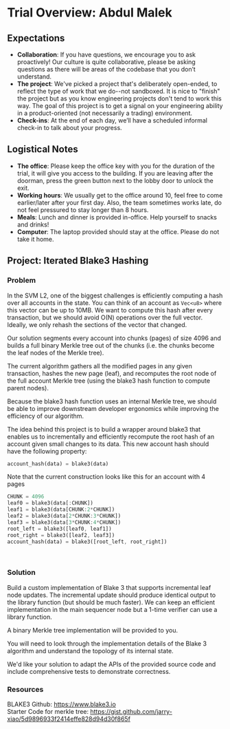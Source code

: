 # Trial Overview: Abdul Malek
## Expectations
- **Collaboration**: If you have questions, we encourage you to ask proactively! Our culture is quite collaborative, please be asking questions as there will be areas of the codebase that you don’t understand. 
- **The project**: We've picked a project that's deliberately open-ended, to reflect the type of work that we do--not sandboxed. It is nice to "finish" the project but as you know engineering projects don't tend to work this way. 
The goal of this project is to get a signal on your engineering ability in a product-oriented (not necessarily a trading) environment.
- **Check-ins**: At the end of each day, we’ll have a scheduled informal check-in to talk about your progress.

## Logistical Notes
- **The office**: Please keep the office key with you for the duration of the trial, it will give you access to the building. If you are leaving after the doorman, press the green button next to the lobby door to unlock the exit.
- **Working hours**: We usually get to the office around 10, feel free to come earlier/later after your first day. Also, the team sometimes works late, do not feel pressured to stay longer than 8 hours.
- **Meals**: Lunch and dinner is provided in-office. Help yourself to snacks and drinks!
- **Computer**: The laptop provided should stay at the office. Please do not take it home.

## Project: Iterated Blake3 Hashing
### Problem
In the SVM L2, one of the biggest challenges is efficiently computing a hash over all accounts in the state. You can think of an account as `Vec<u8>` where this vector can be up to 10MB. We want to compute this hash after every transaction, but we should avoid O(N) operations over the full vector. Ideally, we only rehash the sections of the vector that changed.

Our solution segments every account into chunks (pages) of size 4096 and builds a full binary Merkle tree out of the chunks (i.e. the chunks become the leaf nodes of the Merkle tree).

The current algorithm gathers all the modified pages in any given transaction, hashes the new page (leaf), and recomputes the root node of the full account Merkle tree (using the blake3 hash function to compute parent nodes).

Because the blake3 hash function uses an internal Merkle tree, we should be able to improve downstream developer ergonomics while improving the efficiency of our algorithm. 

The idea behind this project is to build a wrapper around blake3 that enables us to incrementally and efficiently recompute the root hash of an account given small changes to its data. This new account hash should have the following property:
```rust
account_hash(data) = blake3(data)
```

Note that the current construction looks like this for an account with 4 pages
```rust
CHUNK = 4096
leaf0 = blake3(data[:CHUNK])
leaf1 = blake3(data[CHUNK:2*CHUNK])
leaf2 = blake3(data[2*CHUNK:3*CHUNK])
leaf3 = blake3(data[3*CHUNK:4*CHUNK])
root_left = blake3([leaf0, leaf1])
root_right = blake3([leaf2, leaf3])
account_hash(data) = blake3([root_left, root_right])
```
​
### Solution
Build a custom implementation of Blake 3 that supports incremental leaf node updates. The incremental update should produce identical output to the library function (but should be much faster). We can keep an efficient implementation in the main sequencer node but a 1-time verifier can use a library function.

A binary Merkle tree implementation will be provided to you.

You will need to look through the implementation details of the Blake 3 algorithm and understand the topology of its internal state.

We'd like your solution to adapt the APIs of the provided source code and include comprehensive tests to demonstrate correctness.

### Resources
BLAKE3 Github: https://www.blake3.io  
Starter Code for merkle tree: https://gist.github.com/jarry-xiao/5d9896933f2414effe828d94d30f865f